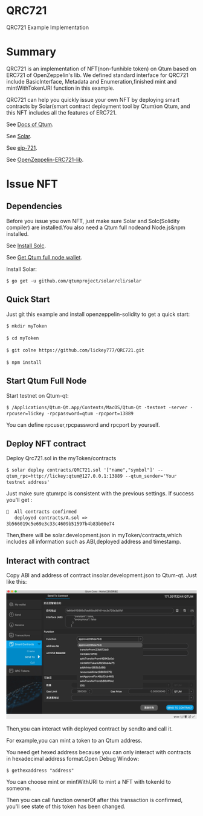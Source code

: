 # QRC721
QRC721 Example Implementation

# Summary
QRC721 is an implementation of NFT(non-funhible token) on Qtum based on ERC721 of OpenZeppelin's lib. We defined standard interface for QRC721 include BasicInterface, Metadata and Enumeration,finished mint and mintWithTokenURI function in this example.

QRC721 can help you quickly issue your own NFT by deploying smart contracts by Solar(smart contract deployment tool by Qtum)on Qtum, and this NFT includes all the features of ERC721.

See [Docs of Qtum](https://docs.qtum.site/en/).

See [Solar](https://github.com/qtumproject/solar).

See [eip-721](https://github.com/ethereum/EIPs/blob/master/EIPS/eip-721.md).

See [OpenZeppelin-ERC721-lib](https://github.com/OpenZeppelin/openzeppelin-solidity/tree/master/contracts/token/ERC721).

# Issue NFT

## Dependencies
Before you issue you own NFT, just make sure Solar and Solc(Solidity compiler) are installed.You also need a Qtum full nodeand Node.js&npm installed.

See [Install Solc](https://solidity.readthedocs.io/en/v0.4.25/installing-solidity.html).

See [Get Qtum full node wallet](https://github.com/qtumproject/qtum/releases).

Install Solar:
```
$ go get -u github.com/qtumproject/solar/cli/solar
```
## Quick Start
Just git this example and install openzeppelin-solidity to get a quick start:
```
$ mkdir myToken

$ cd myToken

$ git colne https://github.com/lickey777/QRC721.git

$ npm install
```

## Start Qtum Full Node
Start testnet on Qtum-qt:
```
$ /Applications/Qtum-Qt.app/Contents/MacOS/Qtum-Qt -testnet -server -rpcuser=lickey -rpcpassword=qtum -rpcport=13889
```
You can define rpcuser,rpcpassword and rpcport by yourself.

## Deploy NFT contract
Deploy Qrc721.sol in the myToken/contracts
```
$ solar deploy contracts/QRC721.sol '["name","symbol"]' --qtum_rpc=http://lickey:qtum@127.0.0.1:13889 --qtum_sender='Your testnet address'
```
Just make sure qtumrpc is consistent with the previous settings.
If success you'll get :
```
🚀  All contracts confirmed
   deployed contracts/A.sol => 3b566019c5e69e3c33c4609b51597b4b83b00e74
```
Then,there will be solar.development.json in myToken/contracts,which includes all information such as ABI,deployed address and timestamp.

## Interact with contract

Copy ABI and address of contract insolar.development.json to Qtum-qt. Just like this:

![Qtum-qt sendto](./image/1.jpg)

Then,you can interact wtih deployed contract by sendto and call it.

For example,you can mint a token to an Qtum address.

You need get hexed address because you can only interact with contracts in hexadecimal address format.Open Debug Window:
```
$ gethexaddress "address"
```
You can choose mint or mintWithURI to mint a NFT with tokenId to someone.

Then you can call function ownerOf after this transaction is confirmed, you'll see state of this token has been changed.
